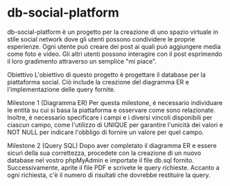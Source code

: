 # db-social-platform

db-social-platform è un progetto per la creazione di uno spazio virtuale in stile social network dove gli utenti possono condividere le proprie esperienze. Ogni utente può creare dei post ai quali può aggiungere media come foto e video. Gli altri utenti possono interagire con il post esprimendo il loro gradimento attraverso un semplice "mi piace".

Obiettivo
L'obiettivo di questo progetto è progettare il database per la piattaforma social. Ciò include la creazione del diagramma ER e l'implementazione delle query fornite.

Milestone 1 (Diagramma ER)
Per questa milestone, è necessario individuare le entità su cui si basa la piattaforma e osservare come sono relazionate. Inoltre, è necessario specificare i campi e i diversi vincoli disponibili per ciascun campo, come l'utilizzo di UNIQUE per garantire l'unicità dei valori e NOT NULL per indicare l'obbligo di fornire un valore per quel campo.

Milestone 2 (Query SQL)
Dopo aver completato il diagramma ER e essere sicuri della sua correttezza, procedete con la creazione di un nuovo database nel vostro phpMyAdmin e importate il file db.sql fornito. Successivamente, aprite il file PDF e scrivete le query richieste. Accanto a ogni richiesta, c'è il numero di risultati che dovrebbe restituire la query.
